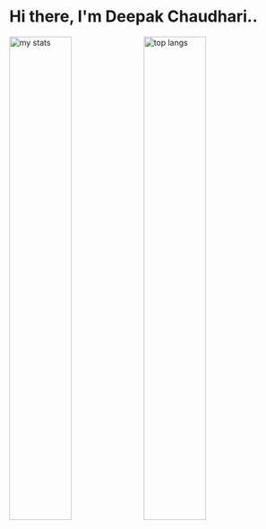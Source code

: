 ﻿# Hi there, I'm Deepak Chaudhari..
<img alt="my stats" align="left" width="47%" src="https://github-readme-stats.vercel.app/api?username=deepak14ri&show_icons=true"/>
<img alt="top langs" align="left" width="47%" src="https://github-readme-stats.vercel.app/api/top-langs/?username=deepak14ri&layout=compact&show_icons=true"/>
